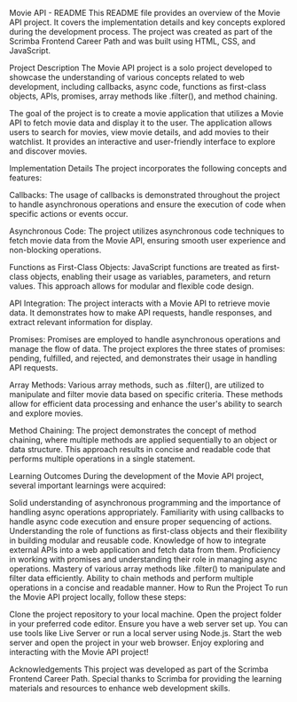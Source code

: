 Movie API - README
This README file provides an overview of the Movie API project. It covers the implementation details and key concepts explored during the development process. The project was created as part of the Scrimba Frontend Career Path and was built using HTML, CSS, and JavaScript.

Project Description
The Movie API project is a solo project developed to showcase the understanding of various concepts related to web development, including callbacks, async code, functions as first-class objects, APIs, promises, array methods like .filter(), and method chaining.

The goal of the project is to create a movie application that utilizes a Movie API to fetch movie data and display it to the user. The application allows users to search for movies, view movie details, and add movies to their watchlist. It provides an interactive and user-friendly interface to explore and discover movies.

Implementation Details
The project incorporates the following concepts and features:

Callbacks: The usage of callbacks is demonstrated throughout the project to handle asynchronous operations and ensure the execution of code when specific actions or events occur.

Asynchronous Code: The project utilizes asynchronous code techniques to fetch movie data from the Movie API, ensuring smooth user experience and non-blocking operations.

Functions as First-Class Objects: JavaScript functions are treated as first-class objects, enabling their usage as variables, parameters, and return values. This approach allows for modular and flexible code design.

API Integration: The project interacts with a Movie API to retrieve movie data. It demonstrates how to make API requests, handle responses, and extract relevant information for display.

Promises: Promises are employed to handle asynchronous operations and manage the flow of data. The project explores the three states of promises: pending, fulfilled, and rejected, and demonstrates their usage in handling API requests.

Array Methods: Various array methods, such as .filter(), are utilized to manipulate and filter movie data based on specific criteria. These methods allow for efficient data processing and enhance the user's ability to search and explore movies.

Method Chaining: The project demonstrates the concept of method chaining, where multiple methods are applied sequentially to an object or data structure. This approach results in concise and readable code that performs multiple operations in a single statement.

Learning Outcomes
During the development of the Movie API project, several important learnings were acquired:

Solid understanding of asynchronous programming and the importance of handling async operations appropriately.
Familiarity with using callbacks to handle async code execution and ensure proper sequencing of actions.
Understanding the role of functions as first-class objects and their flexibility in building modular and reusable code.
Knowledge of how to integrate external APIs into a web application and fetch data from them.
Proficiency in working with promises and understanding their role in managing async operations.
Mastery of various array methods like .filter() to manipulate and filter data efficiently.
Ability to chain methods and perform multiple operations in a concise and readable manner.
How to Run the Project
To run the Movie API project locally, follow these steps:

Clone the project repository to your local machine.
Open the project folder in your preferred code editor.
Ensure you have a web server set up. You can use tools like Live Server or run a local server using Node.js.
Start the web server and open the project in your web browser.
Enjoy exploring and interacting with the Movie API project!

Acknowledgements
This project was developed as part of the Scrimba Frontend Career Path. Special thanks to Scrimba for providing the learning materials and resources to enhance web development skills.
